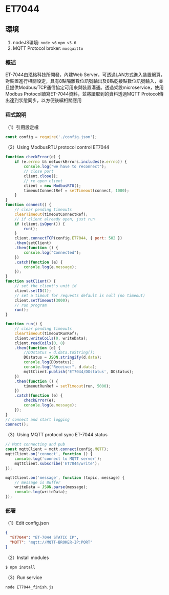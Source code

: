 # ET7044

## 環境
1. nodeJS環境:
`node v6`
`npm v5.6`
2. MQTT Protocol broker:
`mosquitto`

### 概述
ET-7044由泓格科技所開發，內建Web Server，可透過LAN方式進入裝置網頁，對裝置進行相關設定，具有8點隔離數位訊號輸出及8點乾接點數位訊號輸入，並且提供Modbus/TCP通信協定可用來與裝置溝通。透過架設microservice，使用Modbus Protocol讀寫ET-7044資料，並將讀取到的資料透過MQTT Protocol傳出達到狀態同步，以方便後續相關應用

### 程式說明
（1）引用設定檔
```javascript
const config = require('./config.json');
```
（2）Using ModbusRTU protocol control ET7044
```javascript
function checkError(e) {
    if (e.errno && networkErrors.includes(e.errno)) {
        console.log("we have to reconnect");
        // close port
        client.close();
        // re open client
        client = new ModbusRTU();
        timeoutConnectRef = setTimeout(connect, 1000);
    }
}
function connect() {
    // clear pending timeouts
    clearTimeout(timeoutConnectRef);
    // if client already open, just run
    if (client.isOpen()) {
        run();
    }
    client.connectTCP(config.ET7044, { port: 502 })
    .then(setClient)
    .then(function () {
        console.log("Connected");
    })
    .catch(function (e) {
        console.log(e.message);
    });
}
function setClient() {
    // set the client's unit id
    client.setID(1);
    // set a timout for requests default is null (no timeout)
    client.setTimeout(3000);
    // run program
    run();
}

function run() {
    // clear pending timeouts
    clearTimeout(timeoutRunRef);
    client.writeCoils(0, writeData);
    client.readCoils(0, 8)
    .then(function (d) {
        //DOstatus = d.data.toString();
        DOstatus = JSON.stringify(d.data);
        console.log(DOstatus);
        console.log("Receive:", d.data);
        mqttClient.publish('ET7044/DOstatus', DOstatus);
    })
    .then(function () {
        timeoutRunRef = setTimeout(run, 5000);
    })
    .catch(function (e) {
        checkError(e);
        console.log(e.message);
    });
}
// connect and start logging
connect();
```

（3）Using MQTT protocol sync ET-7044 status
```javascript
// Mqtt connecting and pub
const mqttClient = mqtt.connect(config.MQTT);
mqttClient.on('connect', function () {
    console.log('connect to MQTT server');
    mqttClient.subscribe('ET7044/write');
});

mqttClient.on('message', function (topic, message) {
    // message is Buffer
    writeData = JSON.parse(message);
    console.log(writeData);
});
```

### 部署
（1）Edit config.json
```json
{
  "ET7044": "ET-7044 STATIC IP",
  "MQTT": "mqtt://MQTT-BROKER-IP:PORT"
}
```

（2）Install modules
```
$ npm install
```

（3）Run service
```
node ET7044_finish.js
```